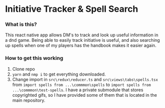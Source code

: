 # Initiative Tracker & Spell Search

### What is this?

This react native app allows DM's to track and look up useful information in a dnd game. Being able to easily track initiative is useful, and also searching up spells when one of my players has the handbook makes it easier again.

### How to get this working

1. Clone repo
2. `yarn` and `nmp i` to get everything downloaded.
3. Change import in `src\redux\reducer.ts` and `src\views\tabs\spells.tsx` from `import spells from ...\commmon\spells` to `import spells from ...\commmon\test-spells`. I have a private submodule that stores copyrighted gifs, so I have provided some of them that is located in the main repository.
